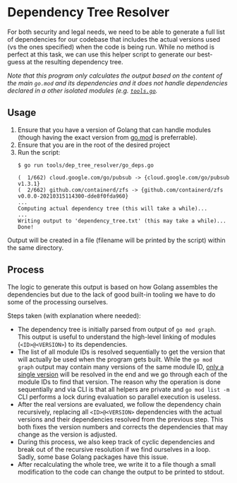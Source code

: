 # Dependency Tree Resolver

For both security and legal needs, we need to be able to generate a full list
of dependencies for our codebase that includes the actual versions used (vs the
ones specified) when the code is being run. While no method is perfect at this
task, we can use this helper script to generate our best-guess at the resulting
dependency tree.

_Note that this program only calculates the output based on the content of the main
`go.mod` and its dependencies and it does not handle dependencies declared in a
other isolated modules (e.g.
[`tools.go`](https://github.com/DataDog/datadog-agent/blob/main/internal/tools/tools.go)._

## Usage

1. Ensure that you have a version of Golang that can handle modules (though having
   the exact version from [go.mod](https://github.com/DataDog/datadog-agent/blob/main/go.mod#L3)
   is preferrable).
2. Ensure that you are in the root of the desired project
3. Run the script:
   ```sh-session
   $ go run tools/dep_tree_resolver/go_deps.go

   (  1/662) cloud.google.com/go/pubsub -> {cloud.google.com/go/pubsub v1.3.1}
   (  2/662) github.com/containerd/zfs -> {github.com/containerd/zfs v0.0.0-20210315114300-dde8f0fda960}
   ...
   Computing actual dependency tree (this will take a while)...
   ...
   Writing output to 'dependency_tree.txt' (this may take a while)...
   Done!
   ```

Output will be created in a file (filename will be printed by the script) within the
same directory.

## Process

The logic to generate this output is based on how Golang assembles the dependencies
but due to the lack of good built-in tooling we have to do some of the processing
ourselves.

Steps taken (with explanation where needed):

- The dependency tree is initially parsed from output of `go mod graph`. This output
  is useful to understand the high-level linking of modules (`<ID>@<VERSION>`) to its
  dependencies.
- The list of all module IDs is resolved sequentially to get the version that will actually
  be used when the program gets built. While the `go mod graph` output may contain many
  versions of the same module ID,
  [only a single version](https://github.com/golang/go/wiki/Modules#version-selection) will
  be resolved in the end and we go through each of the module IDs to find that version.
  The reason why the operation is done sequentially and via CLI is that all helpers are
  private and `go mod list -m` CLI performs a lock during evaluation so parallel execution
  is useless.
- After the real versions are evaluated, we follow the dependency chain recursively,
  replacing all `<ID>@<VERSION>` dependencies with the actual versions and their
  dependencies resolved from the previous step. This both fixes the version numbers and
  corrects the dependencies that may change as the version is adjusted.
- During this process, we also keep track of cyclic dependencies and break out of the
  recursive resolution if we find ourselves in a loop. Sadly, some base Golang packages
  have this issue.
- After recalculating the whole tree, we write it to a file though a small modification to
  the code can change the output to be printed to stdout.
